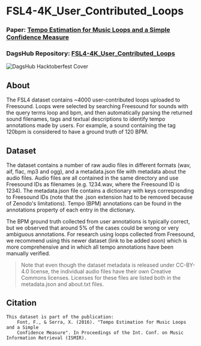# FSL4-4K_User_Contributed_Loops

### Paper: [Tempo Estimation for Music Loops and a Simple Confidence Measure](https://archives.ismir.net/ismir2016/paper/000195.pdf)
### DagsHub Repository: [FSL4-4K_User_Contributed_Loops](https://dagshub.com/Rutam21/FSL4-4K_User_Contributed_Loops)

![DagsHub Hacktoberfest Cover](https://user-images.githubusercontent.com/66431403/192983164-b3d6d556-ac69-4fb8-8aef-726a4386406a.png)

## About

The FSL4 dataset contains ~4000 user-contributed loops uploaded to Freesound. Loops were selected by searching Freesound for sounds with the query terms loop and bpm, and then automatically parsing the returned sound filenames, tags and textual descriptions to identify tempo annotations made by users. For example, a sound containing the tag 120bpm is considered to have a ground truth of 120 BPM.

## Dataset

The dataset contains a number of raw audio files in different formats (wav, aif, flac, mp3 and ogg), and a metadata.json file with metadata about the audio files. Audio files are all contained in the same directory and use Freesound IDs as filenames (e.g. 1234.wav, where the Freesound ID is 1234). The metadata.json file contains a dictionary with keys corresponding to Freesound IDs (note that the .json extension had to be removed because of Zenodo's limitations). Tempo (BPM) annotations can be found in the annotations property of each entry in the dictionary.

The BPM ground truth collected from user annotations is typically correct, but we observed that around 5% of the cases could be wrong or very ambiguous annotations. For research using loops collected from Freesound, we recommend using this newer dataset (link to be added soon) which is more comprehensive and in which all tempo annotations have been manually verified.

> Note that even though the dataset metadata is released under CC-BY-4.0 license, the individual audio files have their own Creative Commons licenses. Licenses for these files are listed both in the metadata.json and about.txt  files.

## Citation

```
This dataset is part of the publication:
	Font, F., & Serra, X. (2016). "Tempo Estimation for Music Loops and a Simple 
	Confidence Measure". In Proceedings of the Int. Conf. on Music Information Retrieval (ISMIR).
```
